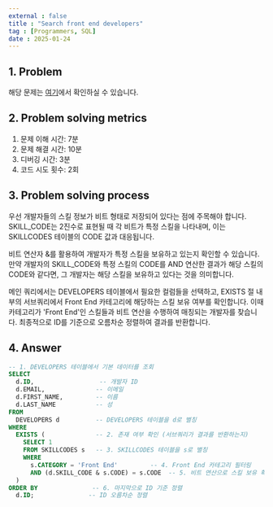 ```yaml
---
external : false
title : "Search front end developers"
tag : [Programmers, SQL]
date : 2025-01-24
---
```


## 1. Problem

해당 문제는 [여기](https://school.programmers.co.kr/learn/courses/30/lessons/276035)에서 확인하실 수 있습니다.

## 2. Problem solving metrics

1. 문제 이해 시간: 7분
2. 문제 해결 시간: 10분
3. 디버깅 시간: 3분
4. 코드 시도 횟수: 2회

## 3. Problem solving process

우선 개발자들의 스킬 정보가 비트 형태로 저장되어 있다는 점에 주목해야 합니다. SKILL_CODE는 2진수로 표현될 때 각 비트가 특정 스킬을 나타내며, 이는 SKILLCODES 테이블의 CODE 값과 대응됩니다.

비트 연산자 &를 활용하여 개발자가 특정 스킬을 보유하고 있는지 확인할 수 있습니다. 만약 개발자의 SKILL_CODE와 특정 스킬의 CODE를 AND 연산한 결과가 해당 스킬의 CODE와 같다면, 그 개발자는 해당 스킬을 보유하고 있다는 것을 의미합니다.

메인 쿼리에서는 DEVELOPERS 테이블에서 필요한 컬럼들을 선택하고, EXISTS 절 내부의 서브쿼리에서 Front End 카테고리에 해당하는 스킬 보유 여부를 확인합니다. 이때 카테고리가 'Front End'인 스킬들과 비트 연산을 수행하여 매칭되는 개발자를 찾습니다. 최종적으로 ID를 기준으로 오름차순 정렬하여 결과를 반환합니다.

## 4. Answer

```sql
-- 1. DEVELOPERS 테이블에서 기본 데이터를 조회
SELECT 
  d.ID,                  -- 개발자 ID
  d.EMAIL,              -- 이메일
  d.FIRST_NAME,         -- 이름
  d.LAST_NAME           -- 성
FROM 
  DEVELOPERS d          -- DEVELOPERS 테이블을 d로 별칭
WHERE 
  EXISTS (              -- 2. 존재 여부 확인 (서브쿼리가 결과를 반환하는지)
    SELECT 1
    FROM SKILLCODES s   -- 3. SKILLCODES 테이블을 s로 별칭
    WHERE 
      s.CATEGORY = 'Front End'         -- 4. Front End 카테고리 필터링
      AND (d.SKILL_CODE & s.CODE) = s.CODE  -- 5. 비트 연산으로 스킬 보유 확인
  )
ORDER BY               -- 6. 마지막으로 ID 기준 정렬
  d.ID;               -- ID 오름차순 정렬
```
